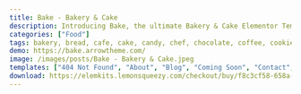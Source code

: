 ```yaml
---
title: Bake - Bakery & Cake
description: Introducing Bake, the ultimate Bakery & Cake Elementor Template Kit. Elevate your baking business with meticulously designed templates. Tailored for seamless integration with Elementor, this kit offers effortless customization and a user-friendly experience. Unleash the potential of Bake's templates to craft a delectable online platform showcasing your bakery creations. Whether you specialize in cakes, pastries, or bread, Bake's adaptable templates ensure your brand rises to the occasion. Embark on a journey of web design excellence with this exceptional Elementor Template Kit, curated to enhance your online presence and elevate your bakery to new levels of sweetness.
categories: ["Food"]
tags: bakery, bread, cafe, cake, candy, chef, chocolate, coffee, cookies, cupcake, dessert, elementor, food, menu, sweetery
demo: https://bake.arrowtheme.com/
image: /images/posts/Bake - Bakery & Cake.jpeg
templates: ["404 Not Found", "About", "Blog", "Coming Soon", "Contact", "Footer", "Global", "Header", "Home", "Portfolio Details", "Portfolio", "Services", "Shop", "Single Post", "Single Product"]
download: https://elemkits.lemonsqueezy.com/checkout/buy/f8c3cf58-658a-49cd-a122-4a6b14f54615
---
```

